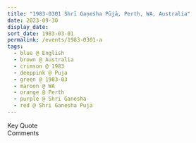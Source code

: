 ```yaml
---
title: "1983-0301 Śhrī Gaṇeśha Pūjā, Perth, WA, Australia"
date: 2023-09-30
display_date: 
sort_date: 1983-03-01
permalink: /events/1983-0301-a
tags:
  - blue @ English
  - brown @ Australia
  - crimson @ 1983
  - deeppink @ Puja
  - green @ 1983-03
  - maroon @ WA
  - orange @ Perth
  - purple @ Shri Ganesha
  - red @ Shri Ganesha Puja
---
```


<wave-list>
  <list-title color="green" width="75">Key Quote</list-title>
  <list-item color="BlanchedAlmond"  width="200"></list-item>
  <list-item color="Lavender"></list-item>
  <list-item color="BlanchedAlmond"></list-item>
</wave-list>

<br>

<wave-list>
  <list-title color="green" width="75">Comments</list-title>
  <list-item color="BlanchedAlmond"  width="200"></list-item>
  <list-item color="Lavender"></list-item>
  <list-item color="BlanchedAlmond"></list-item>
</wave-list>